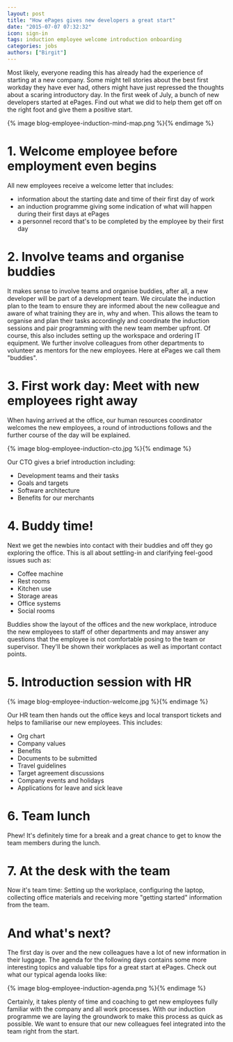 ```yaml
---
layout: post
title: "How ePages gives new developers a great start"
date: "2015-07-07 07:32:32"
icon: sign-in
tags: induction employee welcome introduction onboarding
categories: jobs
authors: ["Birgit"]
---
```


Most likely, everyone reading this has already had the experience of starting at a new company.
Some might tell stories about the best first workday they have ever had, others might have just repressed the thoughts about a scaring introductory day.
In the first week of July, a bunch of new developers started at ePages.
Find out what we did to help them get off on the right foot and give them a positive start.

{% image blog-employee-induction-mind-map.png %}{% endimage %}

# 1. Welcome employee before employment even begins

All new employees receive a welcome letter that includes:

* information about the starting date and time of their first day of work
* an induction programme giving some indication of what will happen during their first days at ePages
* a personnel record that's to be completed by the employee by their first day

# 2. Involve teams and organise buddies

It makes sense to involve teams and organise buddies, after all, a new developer will be part of a development team.
We circulate the induction plan to the team to ensure they are informed about the new colleague and aware of what training they are in, why and when.
This allows the team to organise and plan their tasks accordingly and coordinate the induction sessions and pair programming with the new team member upfront.
Of course, this also includes setting up the workspace and ordering IT equipment.
We further involve colleagues from other departments to volunteer as mentors for the new employees.
Here at ePages we call them "buddies".

# 3. First work day: Meet with new employees right away

When having arrived at the office, our human resources coordinator welcomes the new employees, a round of introductions follows and the further course of the day will be explained.

{% image blog-employee-induction-cto.jpg %}{% endimage %}

Our CTO gives a brief introduction including:

* Development teams and their tasks
* Goals and targets
* Software architecture
* Benefits for our merchants

# 4. Buddy time!

Next we get the newbies into contact with their buddies and off they go exploring the office.
This is all about settling-in and clarifying feel-good issues such as:

* Coffee machine
* Rest rooms
* Kitchen use
* Storage areas
* Office systems
* Social rooms

Buddies show the layout of the offices and the new workplace, introduce the new employees to staff of other departments and may answer any questions that the employee is not comfortable posing to the team or supervisor.
They'll be shown their workplaces as well as important contact points.

# 5. Introduction session with HR

{% image blog-employee-induction-welcome.jpg %}{% endimage %}

Our HR team then hands out the office keys and local transport tickets and helps to familiarise our new employees.
This includes:

* Org chart
* Company values
* Benefits
* Documents to be submitted
* Travel guidelines
* Target agreement discussions
* Company events and holidays
* Applications for leave and sick leave

# 6. Team lunch

Phew! It's definitely time for a break and a great chance to get to know the team members during the lunch.

# 7. At the desk with the team

Now it's team time: Setting up the workplace, configuring the laptop, collecting office materials and receiving more "getting started" information from the team.

# And what's next?

The first day is over and the new colleagues have a lot of new information in their luggage.
The agenda for the following days contains some more interesting topics and valuable tips for a great start at ePages.
Check out what our typical agenda looks like:

{% image blog-employee-induction-agenda.png %}{% endimage %}

Certainly, it takes plenty of time and coaching to get new employees fully familiar with the company and all work processes.
With our induction programme we are laying the groundwork to make this process as quick as possible.
We want to ensure that our new colleagues feel integrated into the team right from the start.
